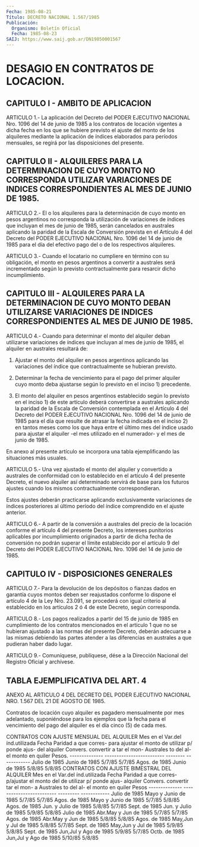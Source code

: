 ```yaml
---
Fecha: 1985-08-21
Título: DECRETO NACIONAL 1.567/1985
Publicación:
  Organismo: Boletín Oficial
  Fecha: 1985-08-23
SAIJ: https://www.saij.gob.ar/DN19850001567
---
```

# DESAGIO EN CONTRATOS DE LOCACION.

## CAPITULO I - AMBITO DE APLICACION

<a id="1"></a>
ARTICULO   1.-  La  aplicación  del  Decreto  del  PODER EJECUTIVO NACIONAL Nro.  1096  del  14  de  junio  de 1985 a los contratos de locación vigentes a dicha fecha en los que  se  hubiere previsto el ajuste  del monto  de  los alquileres  mediante la aplicación  de índices  elaborados  para períodos mensuales,  se  regirá  por las disposiciones del presente.

## CAPITULO  II  -  ALQUILERES  PARA LA DETERMINACION DE CUYO MONTO NO CORRESPONDA UTILIZAR VARIACIONES  DE  INDICES CORRESPONDIENTES  AL MES DE JUNIO DE 1985.

<a id="2"></a>
ARTICULO  2.-  El  o  los  alquileres para la determinación de cuyo monto  en pesos  argentinos  no   corresponda  la utilización de variaciones de índices que incluyan  el mes de junio de 1985, serán cancelados  en  australes aplicando la paridad  de  la Escala  de Conversión  prevista  en  el  Artículo 4  del  Decreto del PODER EJECUTIVO NACIONAL Nro. 1096 del  14  de  junio de 1985 para el día del efectivo pago del o de los respectivos alquileres.

<a id="3"></a>
ARTICULO  3.-  Cuando  el  locatario no cumpliere en término con su obligación, el monto en pesos  argentinos  a  convertir a australes será incrementado según lo previsto contractualmente  para resarcir dicho incumplimiento.

## CAPITULO  III  -  ALQUILERES  PARA  LA  DETERMINACION DE CUYO MONTO DEBAN UTILIZARSE VARIACIONES DE INDICES CORRESPONDIENTES  AL MES DE JUNIO DE 1985.

<a id="4"></a>
ARTICULO  4.-  Cuando  para  determinar el monto del alquiler deban utilizarse variaciones de índices  que  incluyan al mes de junio de 1985, el alquiler en australes resultará de:

1) Ajustar el monto del alquiler en pesos  argentinos aplicando las variaciones del índice que contractualmente  se  hubieran previsto.

2)  Determinar  la  fecha  de vencimiento para el pago  del primer alquiler cuyo monto deba ajustarse  según  lo previsto en el inciso 1) precedente.

3) El monto del alquiler en pesos argentinos  establecido según lo previsto  en el  inciso  1) de este artículo deberá convertirse  a australes  aplicando  la paridad    de  la  Escala  de Conversión contemplada  en  el  Artículo  4 del Decreto  del  PODER EJECUTIVO NACIONAL Nro. 1096 del 14 de junio  de 1985 para el día que resulte de atrasar la fecha indicada en el inciso  2)  en tantos meses como los que haya entre el último mes del índice usado  para ajustar el alquiler  -el  mes utilizado en el numerador- y el mes de junio  de 1985.

En anexo al presente artículo se incorpora una tabla ejemplificando las situaciones más usuales.

<a id="5"></a>
ARTICULO  5.- Una vez ajustado el monto del alquiler y convertido a australes de  conformidad  con  lo establecido en el artículo 4 del presente  Decreto, el nuevo alquiler  así  determinado servirá  de base para los  futuros  ajustes cuando los mismos contractualmente correspondieran.

Estos  ajustes  deberán  practicarse    aplicando exclusivamente variaciones de índices  posteriores al último período del índice comprendido en el ajuste anterior.

<a id="6"></a>
ARTICULO  6.-  A  partir de la conversión a australes del precio de la locación conforme  el  artículo  4  del  presente  Decreto, los intereses  punitorios aplicables  por  incumplimiento originados a partir  de dicha fecha de conversión no podrán  superar  el límite establecido  por  el  artículo  9  del  Decreto del PODER EJECUTIVO NACIONAL Nro. 1096 del 14 de junio de 1985.

## CAPITULO IV - DISPOSICIONES GENERALES

<a id="7"></a>
ARTICULO  7.-  Para  la devolución de los depósitos o fianzas dados en garantía cuyos montos  deben ser reajustados conforme lo dispone el  artículo  4  de la Ley Nro.  23.091,  se procederá  con igual criterio al establecido  en  los  artículos  2 ó 4 de este Decreto, según corresponda.

<a id="8"></a>
ARTICULO  8.- Los pagos realizados a partir del 15 de junio de 1985 en cumplimiento  de  los contratos mencionados en el artículo 1 que no se hubieran ajustado  a las normas del presente Decreto, deberán adecuarse  a  las  mismas debiendo    las  partes  atender  a las diferencias  en  australes  a  que pudieran    haber  dado lugar.

<a id="9"></a>
ARTICULO  9.- Comuníquese, publíquese, dése a la Dirección Nacional del Registro Oficial y archívese.

## TABLA EJEMPLIFICATIVA DEL ART. 4

<a id="1"></a>
ANEXO AL ARTICULO 4 DEL DECRETO DEL PODER EJECUTIVO NACIONAL NRO. 1.567 DEL 21 DE AGOSTO DE 1985.

Contratos  de locación cuyo alquiler es pagadero mensualmente por mes adelantado,  suponiéndose  para  los ejemplos que la fecha para el vencimiento del pago del alquiler es  el día cinco (5) de cada mes.

CONTRATOS CON AJUSTE MENSUAL DEL ALQUILER  Mes en el     Var.del índ.utilizada      Fecha    Paridad a que corres-   para ajustar el monto         de     utilizar p/ ponde ajus-   del alquiler               Convers.  convertir a tar el mon-                                        Australes to del al-                                         el monto en quiler                                              Pesos. --------------  -------------------------  -------- ------------ Julio de 1985   Junio de 1985              5/7/85    5/7/85 Agos. de 1985   Junio de 1985              5/8/85    5/8/85 CONTRATOS CON AJUSTE BIMESTRAL DEL ALQUILER Mes en el      Var.del índ.utilizada      Fecha   Paridad a que corres-    p/ajustar el monto del       de     utilizar p/ ponde ajus-    alquiler                   Convers. convertir tar el mon-                                        a Australes to del al-                                         el monto en quiler                                             Pesos --------------   -------------------------  --------- ------------ Julio de 1985  Mayo y Junio  de 1985        5/7/85    5/7/85 Agos. de 1985  Mayo y Junio  de 1985        5/7/85    5/8/85 Agos. de 1985  Jun. y Julio  de 1985        5/8/85    5/7/85 Sept. de 1985  Jun. y Julio  de 1985        5/9/85    5/8/85 Julio de 1985  Abr.May y Jun de 1985        5/7/85    5/7/85 Agos. de 1985  Abr.May y Jun de 1985        5/8/85    5/8/85 Agos. de 1985  May,Jun y Jul de 1985        5/8/85    5/7/85 Sept. de 1985  May,Jun y Jul de 1985        5/9/85    5/8/85 Sept. de 1985  Jun,Jul y Ago de 1985        5/9/85    5/7/85 Octb. de 1985  Jun,Jul y Ago de 1985       5/10/85    5/8/85